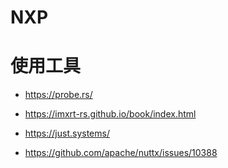 # NXP

# 使用工具

- https://probe.rs/
- https://imxrt-rs.github.io/book/index.html
- https://just.systems/


- https://github.com/apache/nuttx/issues/10388
